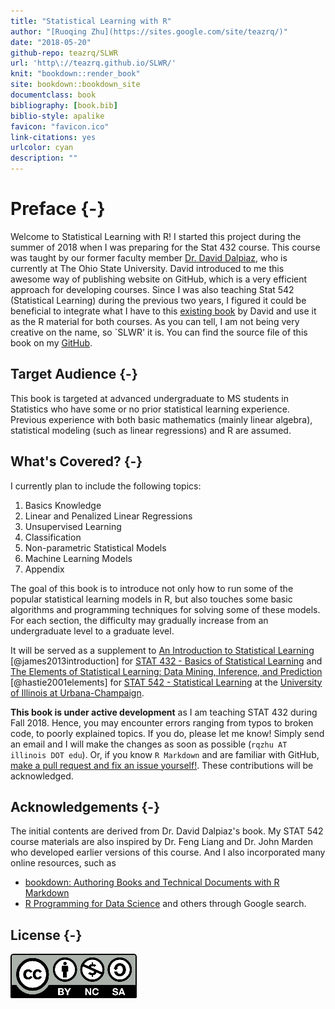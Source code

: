 ```yaml
--- 
title: "Statistical Learning with R"
author: "[Ruoqing Zhu](https://sites.google.com/site/teazrq/)"
date: "2018-05-20"
github-repo: teazrq/SLWR
url: 'http\://teazrq.github.io/SLWR/'
knit: "bookdown::render_book"
site: bookdown::bookdown_site
documentclass: book
bibliography: [book.bib]
biblio-style: apalike
favicon: "favicon.ico"
link-citations: yes
urlcolor: cyan
description: ""
---
```




# Preface {-}

Welcome to Statistical Learning with R! I started this project during the summer of 2018 when I was preparing for the Stat 432 course. This course was taught by our former faculty member [Dr. David Dalpiaz](https://daviddalpiaz.com/teaching.html), who is currently at The Ohio State University. David introduced to me this awesome way of publishing website on GitHub, which is a very efficient approach for developing courses. Since I was also teaching Stat 542 (Statistical Learning) during the previous two years, I figured it could be beneficial to integrate what I have to this [existing book](https://daviddalpiaz.github.io/r4sl/) by David and use it as the R material for both courses. As you can tell, I am not being very creative on the name, so `SLWR' it is. You can find the source file of this book on my [GitHub](https://teazrq.github.io/SLWR/).

## Target Audience {-}

This book is targeted at advanced undergraduate to MS students in Statistics who have some or no prior statistical learning experience. Previous experience with both basic mathematics (mainly linear algebra), statistical modeling (such as linear regressions) and R are assumed.

## What's Covered? {-}

I currently plan to include the following topics:

1. Basics Knowledge
2. Linear and Penalized Linear Regressions
3. Unsupervised Learning
4. Classification
5. Non-parametric Statistical Models
6. Machine Learning Models
7. Appendix

The goal of this book is to introduce not only how to run some of the popular statistical learning models in R, but also touches some basic algorithms and programming techniques for solving some of these models. For each section, the difficulty may gradually increase from an undergraduate level to a graduate level. 

It will be served as a supplement to [An Introduction to Statistical Learning](http://www-bcf.usc.edu/~gareth/ISL/) [@james2013introduction] for [STAT 432 - Basics of Statistical Learning](https://go.illinois.edu/stat432) and [The Elements of 
Statistical Learning: Data Mining, Inference, and Prediction](https://web.stanford.edu/~hastie/ElemStatLearn/) [@hastie2001elements] for [STAT 542 - Statistical Learning](https://go.illinois.edu/stat542) at the [University of Illinois at Urbana-Champaign](http://illinois.edu/).

**This book is under active development** as I am teaching STAT 432 during Fall 2018. Hence, you may encounter errors ranging from typos to broken code, to poorly explained topics. If you do, please let me know! Simply send an email and I will make the changes as soon as possible (`rqzhu AT illinois DOT edu`). Or, if you know `R Markdown` and are familiar with GitHub, [make a pull request and fix an issue yourself!](https://github.com/teazrq/SLWR). These contributions will be acknowledged. 

## Acknowledgements {-}

The initial contents are derived from Dr. David Dalpiaz's book. My STAT 542 course materials are also inspired by Dr. Feng Liang and Dr. John Marden who developed earlier versions of this course. And I also incorporated many online resources, such as 

- [bookdown: Authoring Books and Technical Documents with R Markdown](https://bookdown.org/yihui/bookdown/)
- [R Programming for Data Science](http://r4ds.had.co.nz/)
and others through Google search.

## License {-}

![This work is licensed under a [Creative Commons Attribution-NonCommercial-ShareAlike 4.0 International License](http://creativecommons.org/licenses/by-nc-sa/4.0/).](images/cc.png)
